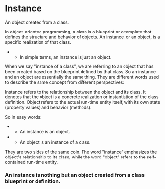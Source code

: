 # Instance

An object created from a class.

In object-oriented programming, a class is a blueprint or a template that defines the structure and behavior of objects. An instance, or an object, is a specific realization of that class.

- - In simple terms, an instance is just an object.

When we say "instance of a class", we are referring to an object that has been created based on the blueprint defined by that class.
So an instance and an object are essentially the same thing. They are different words used to describe the same concept from different perspectives:

Instance refers to the relationship between the object and its class. It denotes that the object is a concrete realization or instantiation of the class definition.
Object refers to the actual run-time entity itself, with its own state (property values) and behavior (methods).

So in easy words:

- - An instance is an object.
- - An object is an instance of a class.

They are two sides of the same coin. The word "instance" emphasizes the object's relationship to its class, while the word "object" refers to the self-contained run-time entity.

### An instance is nothing but an object created from a class blueprint or definition.
